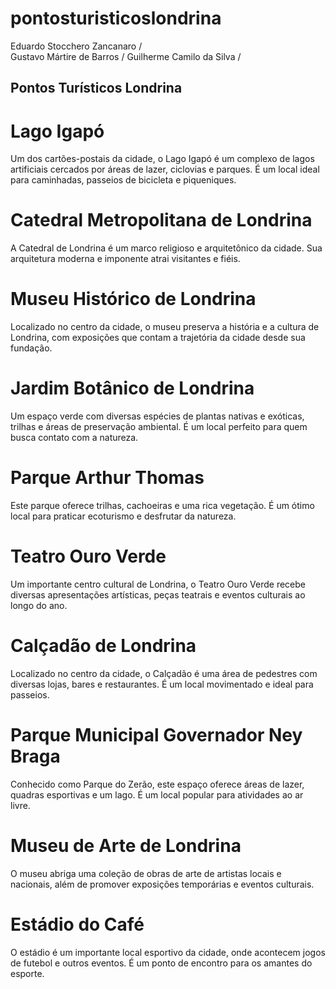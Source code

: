 # pontosturisticoslondrina

Eduardo Stocchero Zancanaro /  
Gustavo Mártire de Barros / 
Guilherme Camilo da Silva / 


Pontos Turísticos Londrina
-----------------------------------------------------------------------------------------------------------

# Lago Igapó

Um dos cartões-postais da cidade, o Lago Igapó é um complexo de lagos artificiais cercados por áreas de lazer, ciclovias e parques. É um local ideal para caminhadas, passeios de bicicleta e piqueniques.

# Catedral Metropolitana de Londrina

A Catedral de Londrina é um marco religioso e arquitetônico da cidade. Sua arquitetura moderna e imponente atrai visitantes e fiéis.

# Museu Histórico de Londrina

Localizado no centro da cidade, o museu preserva a história e a cultura de Londrina, com exposições que contam a trajetória da cidade desde sua fundação.

# Jardim Botânico de Londrina

Um espaço verde com diversas espécies de plantas nativas e exóticas, trilhas e áreas de preservação ambiental. É um local perfeito para quem busca contato com a natureza.

# Parque Arthur Thomas

Este parque oferece trilhas, cachoeiras e uma rica vegetação. É um ótimo local para praticar ecoturismo e desfrutar da natureza.

# Teatro Ouro Verde

Um importante centro cultural de Londrina, o Teatro Ouro Verde recebe diversas apresentações artísticas, peças teatrais e eventos culturais ao longo do ano.

# Calçadão de Londrina  

Localizado no centro da cidade, o Calçadão é uma área de pedestres com diversas lojas, bares e restaurantes. É um local movimentado e ideal para passeios.

# Parque Municipal Governador Ney Braga

Conhecido como Parque do Zerão, este espaço oferece áreas de lazer, quadras esportivas e um lago. É um local popular para atividades ao ar livre.

# Museu de Arte de Londrina

O museu abriga uma coleção de obras de arte de artistas locais e nacionais, além de promover exposições temporárias e eventos culturais.

# Estádio do Café

O estádio é um importante local esportivo da cidade, onde acontecem jogos de futebol e outros eventos. É um ponto de encontro para os amantes do esporte.
